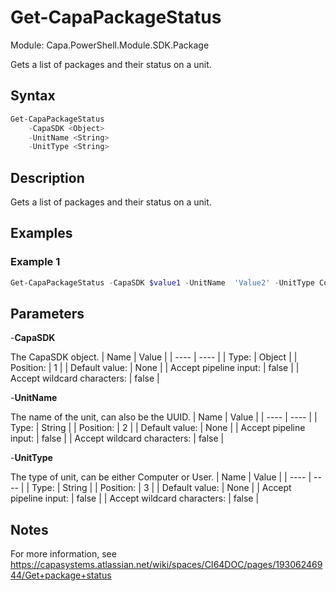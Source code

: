 # Get-CapaPackageStatus
Module: Capa.PowerShell.Module.SDK.Package

Gets a list of packages and their status on a unit.

## Syntax

```powershell
Get-CapaPackageStatus
	-CapaSDK <Object>
	-UnitName <String>
	-UnitType <String>
```

## Description

Gets a list of packages and their status on a unit.

## Examples

### Example 1
```powershell
Get-CapaPackageStatus -CapaSDK $value1 -UnitName  'Value2' -UnitType Computer
```
    

## Parameters

-**CapaSDK**

The CapaSDK object.
| Name | Value |
| ---- | ---- |
| Type: | Object |
| Position: | 1 | 
| Default value: | None | 
| Accept pipeline input: | false | 
| Accept wildcard characters: | false | 

-**UnitName**

The name of the unit, can also be the UUID.
| Name | Value |
| ---- | ---- |
| Type: | String |
| Position: | 2 | 
| Default value: | None | 
| Accept pipeline input: | false | 
| Accept wildcard characters: | false | 

-**UnitType**

The type of unit, can be either Computer or User.
| Name | Value |
| ---- | ---- |
| Type: | String |
| Position: | 3 | 
| Default value: | None | 
| Accept pipeline input: | false | 
| Accept wildcard characters: | false | 


## Notes

For more information, see https://capasystems.atlassian.net/wiki/spaces/CI64DOC/pages/19306246944/Get+package+status
